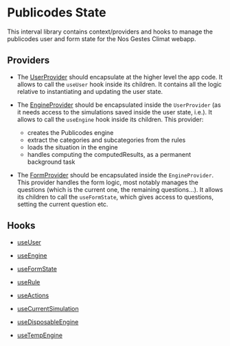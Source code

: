 # Publicodes State

This interval library contains context/providers and hooks to manage the publicodes user and form state for the Nos Gestes Climat webapp.

## Providers

- The [UserProvider](./userProvider/provider.ts) should encapsulate at the higher level the app code. It allows to call the `useUser` hook inside its children. It contains all the logic relative to instantiating and updating the user state.

- The [EngineProvider](./engineProvider/provider.ts) should be encapsulated inside the `UserProvider` (as it needs access to the simulations saved inside the user state, i.e.). It allows to call the `useEngine` hook inside its children. This provider: 
  - creates the Publicodes engine
  - extract the categories and subcategories from the rules
  - loads the situation in the engine
  - handles computing the computedResults, as a permanent background task

- The [FormProvider](./formProvider/provider.ts) should be encapsulated inside the `EngineProvider`. This provider handles the form logic, most notably manages the questions (which is the current one, the remaining questions...). It allows its children to call the `useFormState`, which gives access to questions, setting the current question etc.

## Hooks

- [useUser](./useUser/useUser.ts)

- [useEngine](./useEngine/useEngine.ts)

- [useFormState](./useFormState/useFormState.ts)

- [useRule](./useRule/useRule.ts)

- [useActions](./useUser/useActions.ts)

- [useCurrentSimulation](./useCurrentSimulation/useCurrentSimulation.ts)

- [useDisposableEngine](./useDisposableEngine/useDisposableEngine.ts)

- [useTempEngine](./useTempEngine/useTempEngine.ts)

